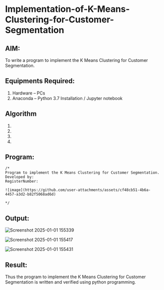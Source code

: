 # Implementation-of-K-Means-Clustering-for-Customer-Segmentation

## AIM:
To write a program to implement the K Means Clustering for Customer Segmentation.

## Equipments Required:
1. Hardware – PCs
2. Anaconda – Python 3.7 Installation / Jupyter notebook

## Algorithm
1. 
2. 
3. 
4. 

## Program:
```
/*
Program to implement the K Means Clustering for Customer Segmentation.
Developed by: 
RegisterNumber:

![image](https://github.com/user-attachments/assets/cf48cb51-4b6a-4457-a3d2-b82f5068ad6d)
  
*/
```

## Output:

![Screenshot 2025-01-01 155339](https://github.com/user-attachments/assets/65bd5323-4a15-48ef-b97d-d1a13ec7f3af)


![Screenshot 2025-01-01 155417](https://github.com/user-attachments/assets/efd9598a-3bc1-4e93-8626-8e31bfa8488f)


![Screenshot 2025-01-01 155431](https://github.com/user-attachments/assets/fa06994d-5d2f-4d45-849d-746fff7b3e85)

## Result:
Thus the program to implement the K Means Clustering for Customer Segmentation is written and verified using python programming.

